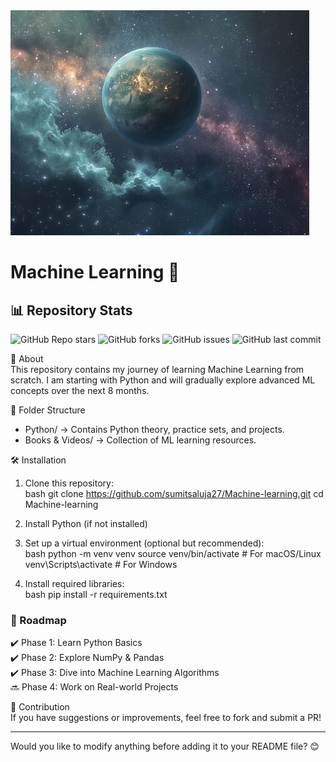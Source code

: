 <img src="assets/Kepler.jpg" alt="Banner Image">

# Machine Learning 🚀

## 📊 Repository Stats

![GitHub Repo stars](https://img.shields.io/github/stars/sumitsaluja27/Machine-learning?style=social)
![GitHub forks](https://img.shields.io/github/forks/sumitsaluja27/Machine-learning?style=social)
![GitHub issues](https://img.shields.io/github/issues/sumitsaluja27/Machine-learning)
![GitHub last commit](https://img.shields.io/github/last-commit/sumitsaluja27/Machine-learning)

📌 About  
This repository contains my journey of learning Machine Learning from scratch. I am starting with Python and will gradually explore advanced ML concepts over the next 8 months.  

📂 Folder Structure  
- Python/ → Contains Python theory, practice sets, and projects.  
- Books & Videos/ → Collection of ML learning resources.  

🛠️ Installation  
1. Clone this repository:  
   bash
   git clone https://github.com/sumitsaluja27/Machine-learning.git
   cd Machine-learning
  
2. Install Python (if not installed)  
3. Set up a virtual environment (optional but recommended):  
   bash
   python -m venv venv
   source venv/bin/activate  # For macOS/Linux
   venv\Scripts\activate     # For Windows
     
4. Install required libraries:  
   bash
   pip install -r requirements.txt
     

### 🚀 Roadmap  
✔️ Phase 1: Learn Python Basics  
✔️ Phase 2: Explore NumPy & Pandas  
✔️ Phase 3: Dive into Machine Learning Algorithms  
🔜 Phase 4: Work on Real-world Projects  

🤝 Contribution  
If you have suggestions or improvements, feel free to fork and submit a PR!  

---

Would you like to modify anything before adding it to your README file? 😊
